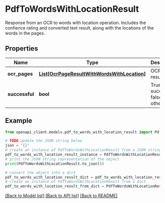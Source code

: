 # PdfToWordsWithLocationResult

Response from an OCR to words with location operation.  Includes the confience rating and converted text result, along with the locations of the words in the pages.

## Properties

Name | Type | Description | Notes
------------ | ------------- | ------------- | -------------
**ocr_pages** | [**List[OcrPageResultWithWordsWithLocation]**](OcrPageResultWithWordsWithLocation.md) | OCR page results | [optional] 
**successful** | **bool** | True if successful, false otherwise | [optional] 

## Example

```python
from openapi_client.models.pdf_to_words_with_location_result import PdfToWordsWithLocationResult

# TODO update the JSON string below
json = "{}"
# create an instance of PdfToWordsWithLocationResult from a JSON string
pdf_to_words_with_location_result_instance = PdfToWordsWithLocationResult.from_json(json)
# print the JSON string representation of the object
print(PdfToWordsWithLocationResult.to_json())

# convert the object into a dict
pdf_to_words_with_location_result_dict = pdf_to_words_with_location_result_instance.to_dict()
# create an instance of PdfToWordsWithLocationResult from a dict
pdf_to_words_with_location_result_from_dict = PdfToWordsWithLocationResult.from_dict(pdf_to_words_with_location_result_dict)
```
[[Back to Model list]](../README.md#documentation-for-models) [[Back to API list]](../README.md#documentation-for-api-endpoints) [[Back to README]](../README.md)


